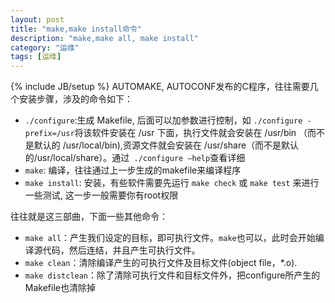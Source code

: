 ```yaml
---
layout: post
title: "make,make install命令"
description: "make,make all, make install"
category: "运维"
tags: [运维]
---
```

{% include JB/setup %}
AUTOMAKE, AUTOCONF发布的C程序，往往需要几个安装步骤，涉及的命令如下：

- `./configure`:生成 Makefile, 后面可以加参数进行控制，如 `./configure -prefix=/usr`将该软件安装在 /usr 下面，执行文件就会安装在 /usr/bin （而不是默认的 /usr/local/bin),资源文件就会安装在 /usr/share（而不是默认的/usr/local/share）。通过` ./configure –help`查看详细
- `make`: 编译，往往通过上一步生成的makefile来编译程序
- `make install`: 安装，有些软件需要先运行 `make check` 或 `make test` 来进行一些测试, 这一步一般需要你有root权限

往往就是这三部曲，下面一些其他命令：

- `make all`：产生我们设定的目标，即可执行文件。`make`也可以，此时会开始编译源代码，然后连结，并且产生可执行文件。
- `make clean`：清除编译产生的可执行文件及目标文件(object file，*.o).
- `make distclean`：除了清除可执行文件和目标文件外，把configure所产生的Makefile也清除掉


